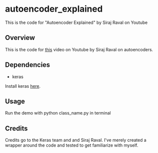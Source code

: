# autoencoder_explained
This is the code for "Autoencoder Explained" by Siraj Raval on Youtube 


## Overview

This is the code for [this](https://youtu.be/H1AllrJ-_30) video on Youtube by Siraj Raval on autoencoders. 

## Dependencies

* keras

Install keras [here](https://keras.io/). 

## Usage 

Run the demo with python class_name.py in terminal 

## Credits

Credits go to the Keras team and and Siraj Raval. I've merely created a wrapper around the code and tested to get familiarize with myself.
